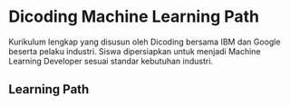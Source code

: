 <html> 
  <head>
    <body>
      <h1>Dicoding Machine Learning Path</h1>
      <p>Kurikulum lengkap yang disusun oleh Dicoding bersama IBM dan Google beserta pelaku industri. Siswa dipersiapkan untuk menjadi Machine Learning Developer sesuai standar kebutuhan industri.</p>
      <h2>Learning Path</h2>
    </body>  
  </head>
</html>
